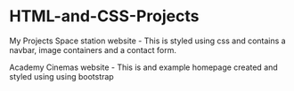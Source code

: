 # HTML-and-CSS-Projects
 My Projects
Space station website - This is styled using css and contains a navbar, image containers and a contact form.

Academy Cinemas website - This is and example homepage created and styled using using bootstrap 
